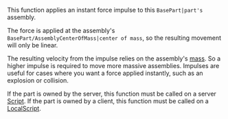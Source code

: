 This function applies an instant force impulse to this `BasePart|part's` assembly.

The force is applied at the assembly's `BasePart/AssemblyCenterOfMass|center of mass`, so the resulting movement will only be linear.

The resulting velocity from the impulse relies on the assembly's [mass](https://developer.roblox.com/en-us/api-reference/property/BasePart/AssemblyMass). So a higher impulse is required to move more massive assemblies. Impulses are useful for cases where you want a force applied instantly, such as an explosion or collision.

If the part is owned by the server, this function must be called on a server [Script](https://developer.roblox.com/en-us/api-reference/class/Script). If the part is owned by a client, this function must be called on a [LocalScript](https://developer.roblox.com/en-us/api-reference/class/LocalScript).